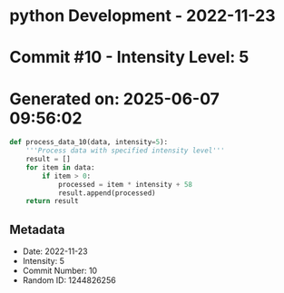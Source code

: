 ﻿# python Development - 2022-11-23
# Commit #10 - Intensity Level: 5
# Generated on: 2025-06-07 09:56:02
```python
def process_data_10(data, intensity=5):
    '''Process data with specified intensity level'''
    result = []
    for item in data:
        if item > 0:
            processed = item * intensity + 58
            result.append(processed)
    return result
```
## Metadata
- Date: 2022-11-23
- Intensity: 5
- Commit Number: 10
- Random ID: 1244826256
